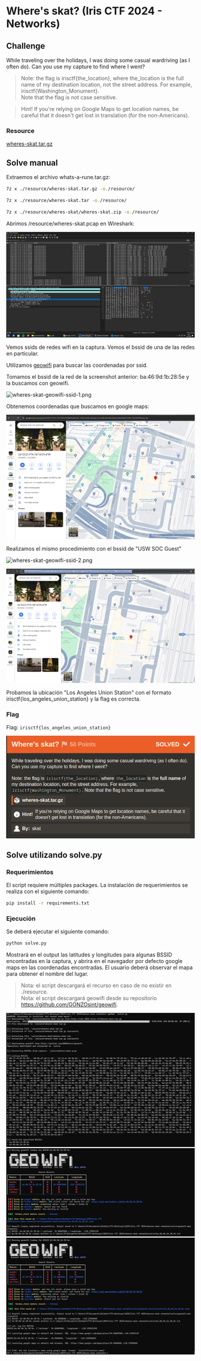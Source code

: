 # Where's skat? (Iris CTF 2024 - Networks)

## Challenge
While traveling over the holidays, I was doing some casual wardriving (as I often do). Can you use my capture to find where I went?

> Note: the flag is irisctf{the_location}, where the_location is the full name of my destination location, not the street address. For example, irisctf{Washington_Monument}.  
Note that the flag is not case sensitive.

> Hint! If you're relying on Google Maps to get location names, be careful that it doesn't get lost in translation (for the non-Americans).

### Resource
[wheres-skat.tar.gz](https://cdn.2024.irisc.tf/wheres-skat.tar.gz)

## Solve manual

Extraemos el archivo whats-a-rune.tar.gz:

```bash
7z x ./resource/wheres-skat.tar.gz -o./resource/
```

```bash
7z x ./resource/wheres-skat.tar -o./resource/
```

```bash
7z x ./resource/wheres-skat/wheres-skat.zip -o./resource/
```

Abrimos /resource/wheres-skat.pcap en Wireshark:

![wireshark](./images/wheres-skat-wireshark-bssid-1.png)

Vemos ssids de redes wifi en la captura. Vemos el bssid de una de las redes en particular.

Utilizamos [geowifi](https://github.com/GONZOsint/geowifi) para buscar las coordenadas por ssid.

Tomamos el bssid de la red de la screenshot anterior: ba:46:9d:1b:28:5e y la buscamos con geowifi.

![wheres-skat-geowifi-ssid-1.png](./images/wheres-skat-geowifi-ssid-1.png)

Obtenemos coordenadas que buscamos en google maps:

![wheres-skat-geowifi-maps-1.png](./images/wheres-skat-geowifi-maps-1.png)

Realizamos el mismo procedimiento con el bssid de "USW SOC Guest"

![wheres-skat-geowifi-ssid-2.png](./images/wheres-skat-geowifi-ssid-2.png)

![wheres-skat-geowifi-maps-2.png](./images/wheres-skat-geowifi-maps-2.png)

Probamos la ubicación "Los Angeles Union Station" con el formato irisctf{los_angeles_union_station} y la flag es correcta.


### Flag
Flag: `irisctf{los_angeles_union_station}`

![Solved](./images/wheres-skat-solved.png)

## Solve utilizando solve.py
### Requerimientos
El script requiere múltiples packages. La instalación de requerimientos se realiza con el siguiente comando:

```bash
pip install -r requirements.txt
```

### Ejecución
Se deberá ejecutar el siguiente comando:

```bash
python solve.py
```

Mostrará en el output las latitudes y longitudes para algunas BSSID encontradas en la captura, y abrira en el navegador por defecto google maps en las coordenadas encontradas. El usuario deberá observar el mapa para obtener el nombre del lugar.

> Nota: el script descargará el recurso en caso de no existir en ./resource.  
> Nota: el script descargará geowifi desde su repositorio https://github.com/GONZOsint/geowifi.

![Solved using python script 1](./images/wheres-skat-python-solve-1.png)
![Solved using python script 1](./images/wheres-skat-python-solve-2.png)
![Solved using python script 1](./images/wheres-skat-python-solve-3.png)
